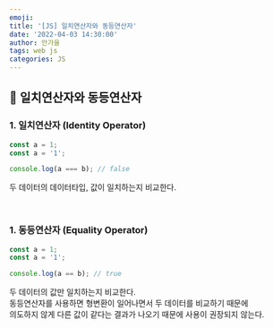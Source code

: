 ```yaml
---
emoji:
title: '[JS] 일치연산자와 동등연산자'
date: '2022-04-03 14:30:00'
author: 안가을
tags: web js
categories: JS
---
```


## 💙 일치연산자와 동등연산자

### 1. 일치연산자 (Identity Operator)

```js
const a = 1;
const a = '1';

console.log(a === b); // false
```

두 데이터의 데이터타입, 값이 일치하는지 비교한다.

<br />

### 1. 동등연산자 (Equality Operator)

```js
const a = 1;
const a = '1';

console.log(a == b); // true
```

두 데이터의 값만 일치하는지 비교한다.<br />
동등연산자를 사용하면 형변환이 일어나면서 두 데이터를 비교하기 때문에<br />
의도하지 않게 다른 값이 같다는 결과가 나오기 때문에 사용이 권장되지 않는다.

```toc

```
